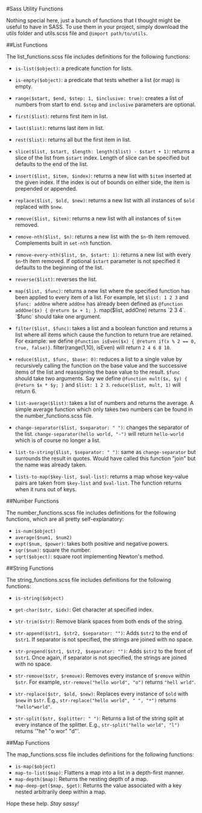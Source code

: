 #Sass Utility Functions

Nothing special here, just a bunch of functions that I thought might be useful to have in SASS. To use them in your project, simply download the utils folder and utils.scss file and `@import path/to/utils`.

##List Functions

The list_functions.scss file includes definitions for the following functions:

* `is-list($object)`: a predicate function for lists.

*  `is-empty($object)`: a predicate that tests whether a list (or map) is empty.

*  `range($start, $end, $step: 1, $inclusive: true)`: creates a list of numbers from start to end. `$step` and `inclusive` parameters are optional.

*  `first($list)`: returns first item in list.

* `last($list)`: returns last item in list.

* `rest($list)`: returns all but the first item in list.

* `slice($list, $start, $length: length($list) - $start + 1)`: returns a slice of the list from `$start` index. Length of slice can be specified but defaults to the end of the list.

* `insert($list, $item, $index)`: returns a new list with `$item` inserted at the given index. If the index is out of bounds on either side, the item is prepended or appended.

* `replace($list, $old, $new)`: returns a new list with all instances of `$old` replaced with `$new`.

* `remove($list, $item)`: returns a new list with all instances of `$item` removed.

* `remove-nth($list, $n)`: returns a new list with the `$n`-th item removed. Complements built in `set-nth` function.

* `remove-every-nth($list, $n, $start: 1)`: returns a new list with every `$n`-th item removed. If optional `$start` parameter is not specified it defaults to the beginning of the list.

* `reverse($list)`: reverses the list.

* `map($list, $func)`: returns a new list where the specified function has been applied to every item of a list. For example, let `$list: 1 2 3` and `$func: addOne` where `addOne` has already been defined as `@function addOne($x) { @return $x + 1; }`. map($list, addOne) returns `2 3 4`. `$func` should take one argument.

* `filter($list, $func)`: takes a list and a boolean function and returns a list where all items which cause the function to return true are retained. For example: we define `@function isEven($x) { @return if(x % 2 == 0, true, false)}`. filter(range(1,10), isEven) will return `2 4 6 8 10`.

* `reduce($list, $func, $base: 0)`: reduces a list to a single value by recursively calling the function on the base value and the successive items of the list and reassigning the base value to the result. `$func` should take two arguments. Say we define `@function mult($x, $y) { @return $x * $y; }` and `$list: 1 2 3`. `reduce($list, mult, 1)` will return 6.

* `list-average($list)`: takes a list of numbers and returns the average. A simple average function which only takes two numbers can be found in the number_functions.scss file.

* `change-separator($list, $separator: " ")`: changes the separator of the list.
 `change-separator(hello world, "-")` will return `hello-world` which is of course no longer a list.

* `list-to-string($list, $separator: " ")`: same as `change-separator` but surrounds the result in quotes. Would have called this function "join" but the name was already taken.

* `lists-to-map($key-list, $val-list)`: returns a map whose key-value pairs are taken from `$key-list` and `$val-list`. The function returns when it runs out of keys.


##Number Functions

The number_functions.scss file includes definitions for the following functions, which are all pretty self-explanatory:

* `is-num($object)`
* `average($num1, $num2)`
* `expt($num, $power)`: takes both positive and negative powers.
* `sqr($num)`: square the number.
* `sqrt($object)`: square root implementing Newton's method.


##String Functions

The string_functions.scss file includes definitions for the following functions:

* `is-string($object)`

* `get-char($str, $idx)`: Get character at specified index.

* `str-trim($str)`: Remove blank spaces from both ends of the string.

* `str-append($str1, $str2, $separator: "")`: Adds `$str2` to the end of `$str1`. If separator is not specified, the strings are joined with no space.

* `str-prepend($str1, $str2, $separator: "")`: Adds `$str2` to the front of `$str1`. Once again, if separator is not specified, the strings are joined with no space.

* `str-remove($str, $remove)`: Removes every instance of `$remove` within `$str`. For example, `str-remove("hello world", "o")` returns `"hell wrld"`.

* `str-replace($str, $old, $new)`: Replaces every instance of `$old` with `$new` in `$str`. E.g., `str-replace("hello world", " ", "*")` returns `"hello*world"`.

* `str-split($str, $splitter: " ")`: Returns a list of the string split at every instance of the splitter. E.g., `str-split("hello world", "l")` returns '"he" "o wor" "d"'.


##Map Functions

The map_functions.scss file includes definitions for the following functions:

* `is-map($object)`
* `map-to-list($map)`: Flattens a map into a list in a depth-first manner.
* `map-depth($map)`: Returns the nesting depth of a map.
* `map-deep-get($map, $get)`: Returns the value associated with a key nested arbitrarily deep within a map.



Hope these help. *Stay sassy!*
